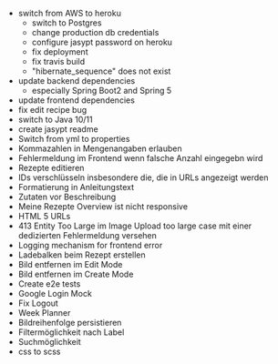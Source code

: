 - switch from AWS to heroku
  * switch to Postgres
  * change production db credentials
  * configure jasypt password on heroku
  * fix deployment
  * fix travis build
  * "hibernate_sequence" does not exist
- update backend dependencies
  * especially  Spring Boot2 and Spring 5
- update frontend dependencies
- fix edit recipe bug
- switch to Java 10/11
- create jasypt readme
- Switch from yml to properties
- Kommazahlen in Mengenangaben erlauben
- Fehlermeldung im Frontend wenn falsche Anzahl eingegebn wird
- Rezepte editieren
- IDs verschlüsseln insbesondere die, die in URLs angezeigt werden
- Formatierung in Anleitungstext
- Zutaten vor Beschreibung
- Meine Rezepte Overview ist nicht responsive
- HTML 5 URLs
- 413 Entity Too Large im Image Upload too large case mit einer dedizierten Fehlermeldung versehen
- Logging mechanism for frontend error
- Ladebalken beim Rezept erstellen
- Bild entfernen im Edit Mode
- Bild entfernen im Create Mode
- Create e2e tests
- Google Login Mock
- Fix Logout
- Week Planner
- Bildreihenfolge persistieren
- Filtermöglichkeit nach Label
- Suchmöglichkeit
- css to scss
